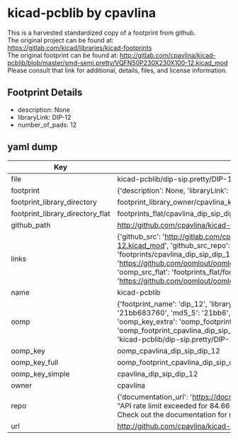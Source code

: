 # kicad-pcblib by cpavlina  
This is a harvested standardized copy of a footprint from github.  
The original project can be found at:  
https://gitlab.com/kicad/libraries/kicad-footprints  
The original footprint can be found at:
http://gitlab.com/cpavlina/kicad-pcblib/blob/master/smd-semi.pretty/VQFN50P230X230X100-12.kicad_mod
Please consult that link for additional, details, files, and license information.  
## Footprint Details
* description: None  
* libraryLink: DIP-12  
* number_of_pads: 12  
## yaml dump  
| Key | Value |  
| --- | --- |  
| file | kicad-pcblib/dip-sip.pretty/DIP-12.kicad_mod |  
| footprint | {'description': None, 'libraryLink': 'DIP-12', 'number_of_pads': 12} |  
| footprint_library_directory | footprint_library_owner/cpavlina_kicad-pcblib |  
| footprint_library_directory_flat | footprints_flat/cpavlina_dip_sip_dip_12/working |  
| github_path | http://github.com/cpavlina/kicad-pcblib/blob/master/dip-sip.pretty/DIP-12.kicad_mod |  
| links | {'github_src': 'http://gitlab.com/cpavlina/kicad-pcblib/blob/master/smd-semi.pretty/VQFN50P230X230X100-12.kicad_mod', 'github_src_repo': 'https://gitlab.com/kicad/libraries/kicad-footprints', 'oomp_bot': 'footprints/cpavlina_dip_sip_dip_12/working', 'oomp_bot_github': 'https://github.com/oomlout/oomlout_oomp_footprint_bot/tree/main/footprints/cpavlina_dip_sip_dip_12/working', 'oomp_src_flat': 'footprints_flat/footprints_flat/cpavlina_dip_sip_dip_12/working', 'oomp_src_flat_github': 'https://github.com/oomlout/oomlout_oomp_footprint_src/tree/main/footprints_flat/cpavlina_dip_sip_dip_12/working'} |  
| name | kicad-pcblib |  
| oomp | {'footprint_name': 'dip_12', 'library_name': 'dip_sip', 'md5': '21bb68376053cf59126bf2f3560c4e50', 'md5_10': '21bb683760', 'md5_5': '21bb6', 'md5_6': '21bb68', 'oomp_key': 'oomp_cpavlina_dip_sip_dip_12', 'oomp_key_extra': 'oomp_footprint_cpavlina_dip_sip_dip_12', 'oomp_key_full': 'oomp_footprint_cpavlina_dip_sip_dip_12_21bb68', 'oomp_key_simple': 'cpavlina_dip_sip_dip_12', 'original_filename': 'kicad-pcblib/dip-sip.pretty/DIP-12.kicad_mod', 'owner_name': 'cpavlina'} |  
| oomp_key | oomp_cpavlina_dip_sip_dip_12 |  
| oomp_key_full | oomp_footprint_cpavlina_dip_sip_dip_12 |  
| oomp_key_simple | cpavlina_dip_sip_dip_12 |  
| owner | cpavlina |  
| repo | {'documentation_url': 'https://docs.github.com/rest/overview/resources-in-the-rest-api#rate-limiting', 'message': "API rate limit exceeded for 84.66.173.59. (But here's the good news: Authenticated requests get a higher rate limit. Check out the documentation for more details.)"} |  
| url | http://github.com/cpavlina/kicad-pcblib |  

